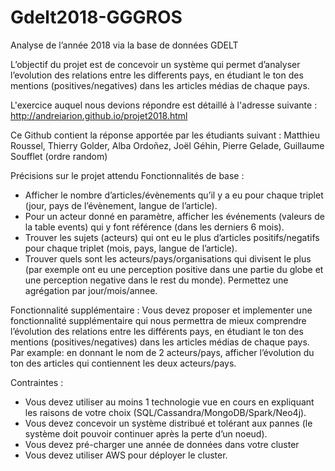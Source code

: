 # Gdelt2018-GGGROS
Analyse de l’année 2018 via la base de données GDELT

L’objectif du projet est de concevoir un système qui permet d’analyser l’evolution des relations entre les differents pays, en étudiant le ton des mentions (positives/negatives) dans les articles médias de chaque pays.

L'exercice auquel nous devions répondre est détaillé à l'adresse suivante :
http://andreiarion.github.io/projet2018.html

Ce Github contient la réponse apportée par les étudiants suivant :
Matthieu Roussel, Thierry Golder, Alba Ordoñez, Joël Géhin, Pierre Gelade, Guillaume Soufflet (ordre random)




Précisions sur le projet attendu
Fonctionnalités de base :
- Afficher le nombre d’articles/évènements qu’il y a eu pour chaque triplet (jour, pays de l’évènement, langue de l’article).
- Pour un acteur donné en paramètre, afficher les événements (valeurs de la table events) qui y font référence (dans les derniers 6 mois).
- Trouver les sujets (acteurs) qui ont eu le plus d’articles positifs/negatifs pour chaque triplet (mois, pays, langue de l’article).
- Trouver quels sont les acteurs/pays/organisations qui divisent le plus (par exemple ont eu une perception positive dans une partie du globe et une perception negative dans le rest du monde). Permettez une agrégation par jour/mois/annee.

Fonctionnalité supplémentaire :
Vous devez proposer et implementer une fonctionnalité supplémentaire qui nous permettra de mieux comprendre l’évolution des relations entre les différents pays, en étudiant le ton des mentions (positives/negatives) dans les articles médias de chaque pays.
Par example: en donnant le nom de 2 acteurs/pays, afficher l’évolution du ton des articles qui contiennent les deux acteurs/pays.

Contraintes :
- Vous devez utiliser au moins 1 technologie vue en cours en expliquant les raisons de votre choix (SQL/Cassandra/MongoDB/Spark/Neo4j).
- Vous devez concevoir un système distribué et tolérant aux pannes (le système doit pouvoir continuer après la perte d’un noeud).
- Vous devez pré-charger une année de données dans votre cluster
- Vous devez utiliser AWS pour déployer le cluster.



